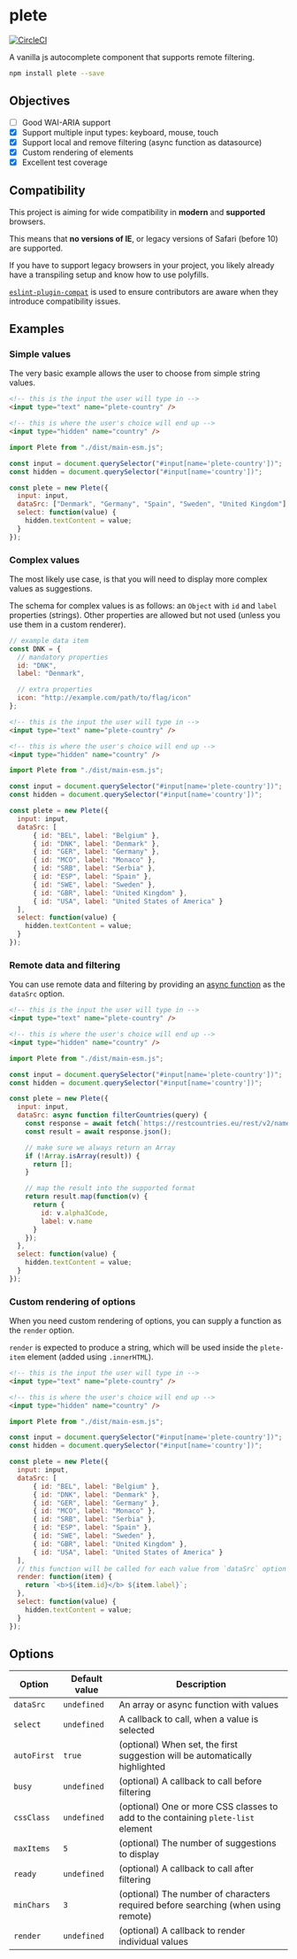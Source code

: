 # plete

[![CircleCI](https://circleci.com/gh/mroderick/plete.svg?style=svg)](https://circleci.com/gh/mroderick/plete)

A vanilla js autocomplete component that supports remote filtering.

```sh
npm install plete --save
```

## Objectives

- [ ] Good WAI-ARIA support
- [x] Support multiple input types: keyboard, mouse, touch
- [x] Support local and remove filtering (async function as datasource)
- [x] Custom rendering of elements
- [x] Excellent test coverage

## Compatibility

This project is aiming for wide compatibility in **modern** and **supported** browsers.

This means that **no versions of IE**, or legacy versions of Safari (before 10) are supported.

If you have to support legacy browsers in your project, you likely already have a transpiling setup and know how to use polyfills.

[`eslint-plugin-compat`][compat] is used to ensure contributors are aware when they introduce compatibility issues.

[compat]: https://github.com/amilajack/eslint-plugin-compat

## Examples

### Simple values

The very basic example allows the user to choose from simple string values.

```html
<!-- this is the input the user will type in -->
<input type="text" name="plete-country" />

<!-- this is where the user's choice will end up -->
<input type="hidden" name="country" />
```

```js
import Plete from "./dist/main-esm.js";

const input = document.querySelector("#input[name='plete-country'])";
const hidden = document.querySelector("#input[name='country'])";

const plete = new Plete({
  input: input,
  dataSrc: ["Denmark", "Germany", "Spain", "Sweden", "United Kingdom"],
  select: function(value) {
    hidden.textContent = value;
  }
});
```

### Complex values

The most likely use case, is that you will need to display more complex values as suggestions.

The schema for complex values is as follows: an `Object` with `id` and `label` properties (strings). Other properties are allowed but not used (unless you use them in a custom renderer).

```js
// example data item
const DNK = {
  // mandatory properties
  id: "DNK",
  label: "Denmark",

  // extra properties
  icon: "http://example.com/path/to/flag/icon"
};
```

```html
<!-- this is the input the user will type in -->
<input type="text" name="plete-country" />

<!-- this is where the user's choice will end up -->
<input type="hidden" name="country" />
```

```js
import Plete from "./dist/main-esm.js";

const input = document.querySelector("#input[name='plete-country'])";
const hidden = document.querySelector("#input[name='country'])";

const plete = new Plete({
  input: input,
  dataSrc: [
      { id: "BEL", label: "Belgium" },
      { id: "DNK", label: "Denmark" },
      { id: "GER", label: "Germany" },
      { id: "MCO", label: "Monaco" },
      { id: "SRB", label: "Serbia" },
      { id: "ESP", label: "Spain" },
      { id: "SWE", label: "Sweden" },
      { id: "GBR", label: "United Kingdom" },
      { id: "USA", label: "United States of America" }
  ],
  select: function(value) {
    hidden.textContent = value;
  }
});
```

### Remote data and filtering

You can use remote data and filtering by providing an [async function][asyncfn] as the `dataSrc` option.

```html
<!-- this is the input the user will type in -->
<input type="text" name="plete-country" />

<!-- this is where the user's choice will end up -->
<input type="hidden" name="country" />
```

```js
import Plete from "./dist/main-esm.js";

const input = document.querySelector("#input[name='plete-country'])";
const hidden = document.querySelector("#input[name='country'])";

const plete = new Plete({
  input: input,
  dataSrc: async function filterCountries(query) {
    const response = await fetch(`https://restcountries.eu/rest/v2/name/${query}`);
    const result = await response.json();

    // make sure we always return an Array
    if (!Array.isArray(result)) {
      return [];
    }

    // map the result into the supported format
    return result.map(function(v) {
      return {
        id: v.alpha3Code,
        label: v.name
      }
    });
  },
  select: function(value) {
    hidden.textContent = value;
  }
});
```

### Custom rendering of options

When you need custom rendering of options, you can supply a function as the `render` option.

`render` is expected to produce a string, which will be used inside the `plete-item` element (added using `.innerHTML`).

```html
<!-- this is the input the user will type in -->
<input type="text" name="plete-country" />

<!-- this is where the user's choice will end up -->
<input type="hidden" name="country" />
```

```js
import Plete from "./dist/main-esm.js";

const input = document.querySelector("#input[name='plete-country'])";
const hidden = document.querySelector("#input[name='country'])";

const plete = new Plete({
  input: input,
  dataSrc: [
      { id: "BEL", label: "Belgium" },
      { id: "DNK", label: "Denmark" },
      { id: "GER", label: "Germany" },
      { id: "MCO", label: "Monaco" },
      { id: "SRB", label: "Serbia" },
      { id: "ESP", label: "Spain" },
      { id: "SWE", label: "Sweden" },
      { id: "GBR", label: "United Kingdom" },
      { id: "USA", label: "United States of America" }
  ],
  // this function will be called for each value from `dataSrc` option
  render: function(item) {
    return `<b>${item.id}</b> ${item.label}`;
  },
  select: function(value) {
    hidden.textContent = value;
  }
});
```

## Options

| Option         | Default value   | Description                                                                       |
|----------------|-----------------|-----------------------------------------------------------------------------------|
| `dataSrc`      | `undefined`     | An array or async function with values                                            |
| `select`       | `undefined`     | A callback to call, when a value is selected                                      |
| `autoFirst`    | `true`          | (optional) When set, the first suggestion will be automatically highlighted       |
| `busy`         | `undefined`     | (optional) A callback to call before filtering                                    |
| `cssClass`     | `undefined`     | (optional) One or more CSS classes to add to the containing `plete-list` element  |
| `maxItems`     | `5`             | (optional) The number of suggestions to display                                   |
| `ready`        | `undefined`     | (optional) A callback to call after filtering                                     |
| `minChars`     | `3`             | (optional) The number of characters required before searching (when using remote) |
| `render`       | `undefined`     | (optional) A callback to render individual values                                 |

[asyncfn]: https://developer.mozilla.org/en-US/docs/Web/JavaScript/Reference/Statements/async_function
